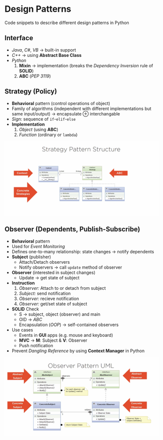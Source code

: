 # Design Patterns

Code snippets to describe different design patterns in Python

## Interface

- *Java*, *C#*, *VB* &rarr; built-in support
- *C++* &rarr; using **Abstract Base Class**
- *Python*
    1. **Mixin** &rarr; implementation (breaks the *Dependency Inversion* rule of **SOLID**)
    2. **ABC** (*PEP 3119*)

## Strategy (Policy)

- **Behavioral** pattern (control operations of object)
- Family of algorithms (independent with different implementations but same input/output) &rarr; encapsulate &oplus; interchangable
- *Sign*: sequence of `if`-`elif`-`else`
- **Implementation**
  1. *Object* (using **ABC**)
  2. *Function* (ordinary or `lambda`)

![Strategy Pattern](/assets/strategy.png)

## Observer (Dependents, Publish-Subscribe)

- **Behavioral** pattern
- Used for *Event Monitoring*
- Defines one-to-many relationship: state changes &rarr; notify dependents
- **Subject** (publisher)
  - Attach/Detach observers
  - Notify observers &rarr; call `update` method of observer
- **Observer** (interested in subject changes)
  - Update &rarr; get state of subject
- **Instruction**
  1. *Observer:* Attach to or detach from subject
  2. *Subject:* send notification
  3. *Observer:* recieve notification
  4. *Observer:* get/set state of subject
- **SOLID** Check
  - S &rarr; subject, object (observer) and main
  - OID &rarr; *ABC*
  - Encapsulation (*OOP*) &rarr; self-contained observers
- Use cases
  - Events in **GUI** apps (e.g. mouse and keyboard)
  - **MVC** &rarr; **M**: Subject & **V**: Observer
  - Push notification
- Prevent *Dangling Reference* by using **Context Manager** in Python

![Observer Pattern](/assets/observer.png)
